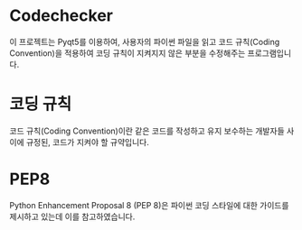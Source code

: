 # Codechecker 
이 프로젝트는 Pyqt5를 이용하여, 사용자의 파이썬 파일을 읽고 코드 규칙(Coding Convention)을 적용하여 코딩 규칙이 지켜지지 않은 부분을 수정해주는 프로그램입니다.


# 코딩 규칙
코드 규칙(Coding Convention)이란 같은 코드를 작성하고 유지 보수하는 개발자들 사이에 규정된, 코드가 지켜야 할 규약입니다.


# PEP8
Python Enhancement Proposal 8 (PEP 8)은 파이썬 코딩 스타일에 대한 가이드를 제시하고 있는데 이를 참고하였습니다.
